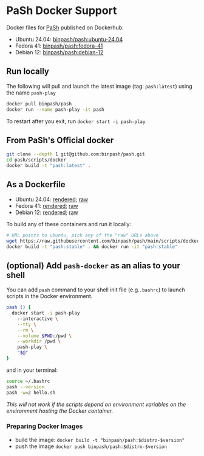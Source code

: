 
# PaSh Docker Support

Docker files for [PaSh](https://github.com/binpash/pash) published on Dockerhub:

* Ubuntu 24.04: [binpash/pash:ubuntu-24.04](https://hub.docker.com/r/binpash/pash)
* Fedora 41: [binpash/pash:fedora-41](https://hub.docker.com/r/binpash/pash)
* Debian 12: [binpash/pash:debian-12](https://hub.docker.com/r/binpash/pash)

## Run locally

The following will pull and launch the latest image (tag: `pash:latest`) using the name `pash-play`

```sh
docker pull binpash/pash
docker run --name pash-play -it pash
```

To restart after you exit, run `docker start -i pash-play`

## From PaSh's Official docker

```sh
git clone --depth 1 git@github.com:binpash/pash.git
cd pash/scripts/docker
docker build -t "pash:latest" .
```

## As a Dockerfile

* Ubuntu 24.04: [rendered](https://github.com/binpash/pash/blob/main/scripts/docker/ubuntu/Dockerfile); [raw](https://raw.githubusercontent.com/binpash/pash/main/scripts/docker/ubuntu/Dockerfile)
* Fedora 41: [rendered](https://github.com/binpash/pash/blob/main/scripts/docker/ubuntu/Dockerfile); [raw](https://raw.githubusercontent.com/binpash/pash/main/scripts/docker/ubuntu/Dockerfile)
* Debian 12: [rendered](https://github.com/binpash/pash/blob/main/scripts/docker/ubuntu/Dockerfile); [raw](https://raw.githubusercontent.com/binpash/pash/main/scripts/docker/ubuntu/Dockerfile)

To build any of these containers and run it locally:

```sh
# URL points to ubuntu, pick any of the "raw" URLs above
wget https://raw.githubusercontent.com/binpash/pash/main/scripts/docker/ubuntu/Dockerfile
docker build -t "pash:stable" . && docker run -it "pash:stable"
```

## (optional) Add `pash-docker` as an alias to your shell

You can add `pash` command to your shell init file (e.g.`.bashrc`) to launch scripts in the Docker environment.

```sh
pash () {
  docker start -i pash-play
    --interactive \
    --tty \
    --rm \
    --volume $PWD:/pwd \
    --workdir /pwd \
    pash-play \
    "$@"
}
```

and in your terminal:

```sh
source ~/.bashrc
pash --version
pash -w=2 hello.sh
```

_This will not work if the scripts depend on environment variables on the environment hosting the Docker container._

### Preparing Docker Images

* build the image: `docker build -t "binpash/pash:$distro-$version"`
* push the image `docker push binpash/pash:$distro-$version`

[//]: # "TODO(@nvasilakis, @dkarnikis): Just add a script."
